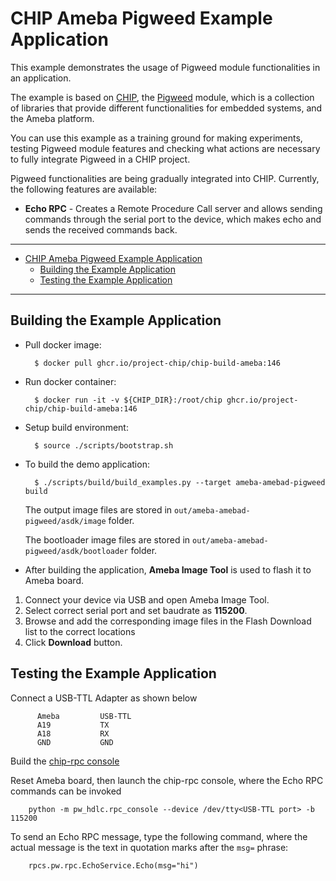 # CHIP Ameba Pigweed Example Application

This example demonstrates the usage of Pigweed module functionalities in an
application.

The example is based on [CHIP](https://github.com/project-chip/connectedhomeip),
the [Pigweed](https://pigweed.googlesource.com/pigweed/pigweed) module, which is
a collection of libraries that provide different functionalities for embedded
systems, and the Ameba platform.

You can use this example as a training ground for making experiments, testing
Pigweed module features and checking what actions are necessary to fully
integrate Pigweed in a CHIP project.

Pigweed functionalities are being gradually integrated into CHIP. Currently, the
following features are available:

-   **Echo RPC** - Creates a Remote Procedure Call server and allows sending
    commands through the serial port to the device, which makes echo and sends
    the received commands back.

---

-   [CHIP Ameba Pigweed Example Application](#chip-ameba-pigweed-example-application)
    -   [Building the Example Application](#building-the-example-application)
    -   [Testing the Example Application](#testing-the-example-application)

---

## Building the Example Application

-   Pull docker image:

          $ docker pull ghcr.io/project-chip/chip-build-ameba:146

-   Run docker container:

          $ docker run -it -v ${CHIP_DIR}:/root/chip ghcr.io/project-chip/chip-build-ameba:146

-   Setup build environment:

          $ source ./scripts/bootstrap.sh

-   To build the demo application:

          $ ./scripts/build/build_examples.py --target ameba-amebad-pigweed build

    The output image files are stored in `out/ameba-amebad-pigweed/asdk/image`
    folder.

    The bootloader image files are stored in
    `out/ameba-amebad-pigweed/asdk/bootloader` folder.

-   After building the application, **Ameba Image Tool** is used to flash it to
    Ameba board.

1. Connect your device via USB and open Ameba Image Tool.
2. Select correct serial port and set baudrate as **115200**.
3. Browse and add the corresponding image files in the Flash Download list to
   the correct locations
4. Click **Download** button.

## Testing the Example Application

Connect a USB-TTL Adapter as shown below

          Ameba         USB-TTL
          A19           TX
          A18           RX
          GND           GND

Build the
[chip-rpc console](https://github.com/project-chip/connectedhomeip/tree/master/examples/common/pigweed/rpc_console)

Reset Ameba board, then launch the chip-rpc console, where the Echo RPC commands
can be invoked

        python -m pw_hdlc.rpc_console --device /dev/tty<USB-TTL port> -b 115200

To send an Echo RPC message, type the following command, where the actual
message is the text in quotation marks after the `msg=` phrase:

        rpcs.pw.rpc.EchoService.Echo(msg="hi")
